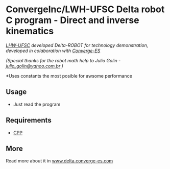 # ConvergeInc/LWH-UFSC Delta robot C program - Direct and inverse kinematics

*[LHW-UFSC](http://www.lhw.ufsc.br/ "LHW-UFSC") developed Delta-ROBOT for technology demonstration, developed in colaboration with [Converge-ES](http://www.converge-es.com/ "Converge Engineering Solutions")*

*(Special thanks for the robot math help to Julio Golin - julio_golin@yahoo.com.br )*

*Uses constants the most posible for awsome performance

## Usage

* Just read the program

## Requirements

* [CPP](http://www.gcc.org)

## More

Read more about it in www.delta.converge-es.com